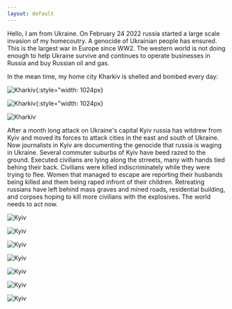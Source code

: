 ```yaml
---
layout: default
---
```


Hello, I am from Ukraine. On February 24 2022 russia started a large scale invasion of my homecoutry. A genocide of Ukrainian people has ensured. This is the largest war in Europe since WW2. The western world is not doing enough to help Ukraine survive and continues to operate businesses in Russia and buy Russian oil and gas.

In the mean time, my home city Kharkiv is shelled and bombed every day:

![Kharkiv](/images/kharkiv1.jpg){:style="width: 1024px}

![Kharkiv](/images/kharkiv1.jpg){:style="width: 1024px}

![Kharkiv](/images/london-kharkiv.jpg)

After a month long attack on Ukraine's capital Kyiv russia has witdrew from Kyiv and moved its forces to attack cities in the east and south of Ukraine. Now journalists in Kyiv are documenting the genocide that russia is waging in Ukraine. Several commuter suburbs of Kyiv have beed razed to the ground. Executed civilians are lying along the strreets, many with hands tied behing their back. Civilians were killed indiscriminately while they were trying to flee. Women that managed to escape are reporting their husbands being killed and them being raped infront of their children. Retreating russians have left behind mass graves and mined roads, residential building, and corpses hoping to kill more civilians with the explosives. The world needs to act now.

![Kyiv](/images/kyiv-sub1.jpg)

![Kyiv](/images/kyiv-sub2.jpg)

![Kyiv](/images/kyiv-sub3.jpg)

![Kyiv](/images/kyiv-sub4.jpg)

![Kyiv](/images/kyiv-sub5.jpg)

![Kyiv](/images/kyiv-sub6.jpg)

![Kyiv](/images/kyiv-sub7.jpg)

